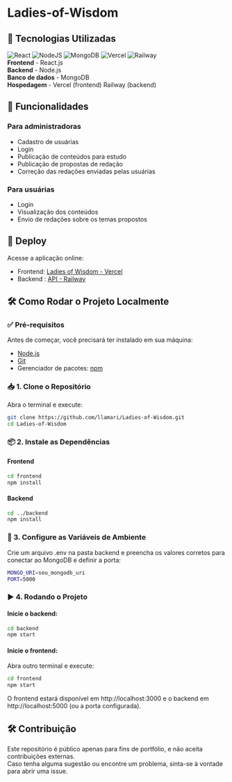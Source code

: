 # Ladies-of-Wisdom

## 🚀 Tecnologias Utilizadas
![React](https://img.shields.io/badge/react-%2320232a.svg?style=for-the-badge&logo=react&logoColor=%2361DAFB)
![NodeJS](https://img.shields.io/badge/node.js-6DA55F?style=for-the-badge&logo=node.js&logoColor=white)
![MongoDB](https://img.shields.io/badge/MongoDB-%234ea94b.svg?style=for-the-badge&logo=mongodb&logoColor=white)
![Vercel](https://img.shields.io/badge/vercel-%23000000.svg?style=for-the-badge&logo=vercel&logoColor=white)
![Railway](https://img.shields.io/badge/Railway-131415?style=for-the-badge&logo=railway&logoColor=white)  
**Frontend** - React.js  
**Backend** - Node.js  
**Banco de dados** - MongoDB  
**Hospedagem** - Vercel (frontend) Railway (backend)

## 📌 Funcionalidades
### Para administradoras
- Cadastro de usuárias 
- Login
- Publicação de conteúdos para estudo
- Publicação de propostas de redação
- Correção das redações enviadas pelas usuárias

### Para usuárias
- Login
- Visualização dos conteúdos
- Envio de redações sobre os temas propostos

## 📌 Deploy
Acesse a aplicação online:  
- Frontend: [Ladies of Wisdom - Vercel](https://ladies-of-wisdom.vercel.app/)
- Backend : [API - Railway](https://ladies-of-wisdom-production.up.railway.app/)

## 🛠 Como Rodar o Projeto Localmente

### ✅ Pré-requisitos  
Antes de começar, você precisará ter instalado em sua máquina:  
- [Node.js](https://nodejs.org/)  
- [Git](https://git-scm.com/)  
- Gerenciador de pacotes: [npm](https://www.npmjs.com/) 

### 📥 1. Clone o Repositório  
Abra o terminal e execute:  
```sh
git clone https://github.com/llamari/Ladies-of-Wisdom.git
cd Ladies-of-Wisdom
```

### 📦 2. Instale as Dependências
#### Frontend
```sh
cd frontend
npm install
```
#### Backend
```sh
cd ../backend
npm install
```

### 🔧 3. Configure as Variáveis de Ambiente
Crie um arquivo .env na pasta backend e preencha os valores corretos para conectar ao MongoDB e definir a porta:
```sh
MONGO_URI=seu_mongodb_uri
PORT=5000
```

### ▶️ 4. Rodando o Projeto
#### Inicie o backend:
```sh
cd backend
npm start
```
#### Inicie o frontend:
Abra outro terminal e execute:
```sh
cd frontend
npm start
```
O frontend estará disponível em http://localhost:3000 e o backend em http://localhost:5000 (ou a porta configurada).

## 🛠 Contribuição
Este repositório é público apenas para fins de portfólio, e não aceita contribuições externas.  
Caso tenha alguma sugestão ou encontre um problema, sinta-se à vontade para abrir uma issue.
